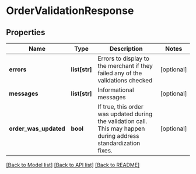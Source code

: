 # OrderValidationResponse

## Properties
Name | Type | Description | Notes
------------ | ------------- | ------------- | -------------
**errors** | **list[str]** | Errors to display to the merchant if they failed any of the validations checked | [optional] 
**messages** | **list[str]** | Informational messages | [optional] 
**order_was_updated** | **bool** | If true, this order was updated during the validation call.  This may happen during address standardization fixes. | [optional] 

[[Back to Model list]](../README.md#documentation-for-models) [[Back to API list]](../README.md#documentation-for-api-endpoints) [[Back to README]](../README.md)


